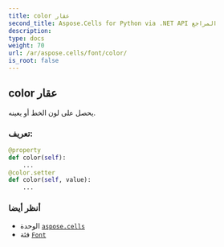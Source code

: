 ```yaml
---
title: color عقار
second_title: Aspose.Cells for Python via .NET API المراجع
description:
type: docs
weight: 70
url: /ar/aspose.cells/font/color/
is_root: false
---
```

##  color عقار

يحصل على لون الخط أو يعينه.
###  تعريف:
```python
@property
def color(self):
    ...
@color.setter
def color(self, value):
    ...
```

###  أنظر أيضا
* الوحدة [`aspose.cells`](../../)
* فئة [`Font`](/cells/python-net/ar/aspose.cells/font)
